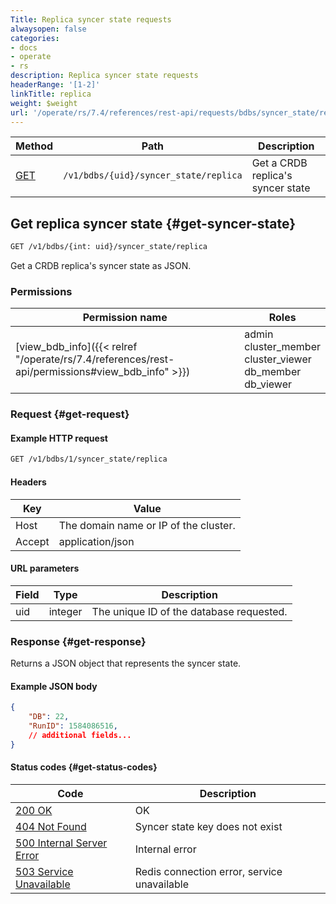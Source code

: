 ```yaml
---
Title: Replica syncer state requests
alwaysopen: false
categories:
- docs
- operate
- rs
description: Replica syncer state requests
headerRange: '[1-2]'
linkTitle: replica
weight: $weight
url: '/operate/rs/7.4/references/rest-api/requests/bdbs/syncer_state/replica/'
---
```


| Method | Path | Description |
|--------|------|-------------|
| [GET](#get-syncer-state) | `/v1/bdbs/{uid}/syncer_state/replica` | Get a CRDB replica's syncer state |

## Get replica syncer state {#get-syncer-state}

```sh
GET /v1/bdbs/{int: uid}/syncer_state/replica
```

Get a CRDB replica's syncer state as JSON.

### Permissions

| Permission name | Roles   |
|-----------------|---------|
| [view_bdb_info]({{< relref "/operate/rs/7.4/references/rest-api/permissions#view_bdb_info" >}}) |  admin<br />cluster_member<br />cluster_viewer<br />db_member<br />db_viewer |

### Request {#get-request}

#### Example HTTP request

```sh
GET /v1/bdbs/1/syncer_state/replica
```

#### Headers

| Key | Value |
|-----|-------|
| Host | The domain name or IP of the cluster. |
| Accept | application/json |

#### URL parameters

| Field | Type | Description |
|-------|------|-------------|
| uid | integer | The unique ID of the database requested. |

### Response {#get-response}

Returns a JSON object that represents the syncer state.

#### Example JSON body

```json
{
    "DB": 22,
    "RunID": 1584086516,
    // additional fields...
}
```

#### Status codes {#get-status-codes}

| Code | Description |
|------|-------------|
| [200 OK](http://www.w3.org/Protocols/rfc2616/rfc2616-sec10.html#sec10.2.1) | OK |
| [404 Not Found](https://www.w3.org/Protocols/rfc2616/rfc2616-sec10.html#sec10.4.5) | Syncer state key does not exist |
| [500 Internal Server Error](https://www.w3.org/Protocols/rfc2616/rfc2616-sec10.html#sec10.5.1) | Internal error |
| [503 Service Unavailable](https://www.w3.org/Protocols/rfc2616/rfc2616-sec10.html#sec10.5.4) | Redis connection error, service unavailable |
